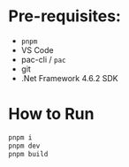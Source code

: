 # Pre-requisites:
- `pnpm`
- VS Code
- pac-cli / `pac`
- git
- .Net Framework 4.6.2 SDK

# How to Run
```bash
pnpm i
pnpm dev
pnpm build
```